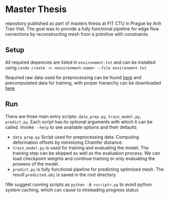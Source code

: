 # Master Thesis

repository published as part of masters thesis at FIT CTU in Prague by Anh Tran Viet.
The goal was to provide a fully functional pipeline for edge flow corrections by reconstructing mesh from a primitive with constraints.

## Setup
All required depencies are listed in `environment.txt` and can be installed using `conda create -n <environment-name> --file environment.txt`

Required raw data used for preprocessing can be found [here](https://drive.google.com/file/d/17uD91g4mYJFJVbTcvB5HjdpWmJjyaxPY/view?usp=sharing) and precomputated data for training, with proper hierarchy can be downloaded [here](https://drive.google.com/file/d/1GQAzLRa3GJKYrStXa_jFwOLSNYPcB5Lb/view?usp=sharing)

## Run
There are three main entry scripts: `data_prep.py`, `train_model.py`, `predict.py`. Each script has its optional arguments with which it can be called. Invoke `--help` to see available options and their defaults

* `data_prep.py` Script used for preprocessing data. Computing deformation offsets by minimizing Chamfer distance. 
* `train_model.py` is used for training and evaluating the model. The training step can be skipped as well as the evaluation process. We can load checkpoint weights and continue training or only evaluating the prowess of the model.
* `predict.py` is fully functional pipeline for predicting optimized mesh. The result `predicted.obj` is saved in the root directory.

!We suggest running scripts as `python -B <script>.py` to avoid python system caching, which can cause to misleading progress status
